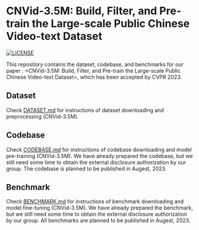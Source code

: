 # CNVid-3.5M: Build, Filter, and Pre-train the Large-scale Public Chinese Video-text Dataset
[![LICENSE](https://img.shields.io/badge/license-MIT-green)](https://github.com/dongxingning/SHA_GCL_for_SGG/blob/master/LICENSE)

This repository contains the dataset, codebase, and benchmarks for our paper : <CNVid-3.5M: Build, Filter, and Pre-train the Large-scale Public Chinese Video-text Dataset>, which has been accepted by CVPR 2023.

## Dataset

Check [DATASET.md](DATASET.md) for instructions of dataset downloading and preprocessing (CNVid-3.5M).

## Codebase

Check [CODEBASE.md](CODEBASE.md) for instructions of codebase downloading and model pre-training (CNVid-3.5M).
We have already prepared the codebase, but we still need some time to obtain the external disclosure authorization by our group. The codebase is planned to be published in Augest, 2023.

## Benchmark

Check [BENCHMARK.md](BENCHMARK.md) for instructions of benchmark downloading and model fine-tuning (CNVid-3.5M).
We have already prepared the benchmark, but we still need some time to obtain the external disclosure authorization by our group. All benchmarks are planned to be published in Augest, 2023.

